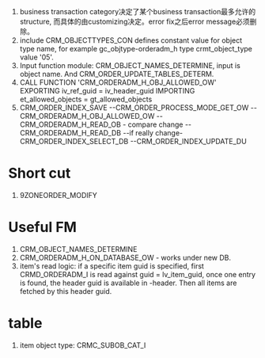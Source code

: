 1. business transaction category决定了某个business transaction最多允许的structure, 而具体的由customizing决定。error fix之后error message必须删除。
2. include CRM_OBJECTTYPES_CON defines constant value for object type name,
for example gc_objtype-orderadm_h type crmt_object_type value '05'.
3. Input function module: CRM_OBJECT_NAMES_DETERMINE, input is object name. And CRM_ORDER_UPDATE_TABLES_DETERM.
4. CALL FUNCTION 'CRM_ORDERADM_H_OBJ_ALLOWED_OW'
    EXPORTING
      iv_ref_guid            = iv_header_guid
    IMPORTING
      et_allowed_objects     = gt_allowed_objects
5. CRM_ORDER_INDEX_SAVE
--CRM_ORDER_PROCESS_MODE_GET_OW
--CRM_ORDERADM_H_OBJ_ALLOWED_OW
--CRM_ORDERADM_H_READ_OB - compare change
--CRM_ORDERADM_H_READ_DB
--if really change-CRM_ORDER_INDEX_SELECT_DB
--CRM_ORDER_INDEX_UPDATE_DU
# Short cut
1. 9ZONEORDER_MODIFY

# Useful FM

1. CRM_OBJECT_NAMES_DETERMINE
2. CRM_ORDERADM_H_ON_DATABASE_OW - works under new DB.
3. item's read logic: if a specific item guid is specified, first CRMD_ORDERADM_I is read against guid = 
lv_item_guid, once one entry is found, the header guid is available in <entry>-header. Then all items are fetched 
by this header guid.

# table
1. item object type: CRMC_SUBOB_CAT_I
